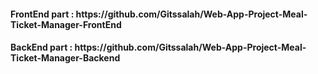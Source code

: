 <h4>FrontEnd part : https://github.com/Gitssalah/Web-App-Project-Meal-Ticket-Manager-FrontEnd </h4>
<h4>BackEnd part : https://github.com/Gitssalah/Web-App-Project-Meal-Ticket-Manager-Backend</h4>
